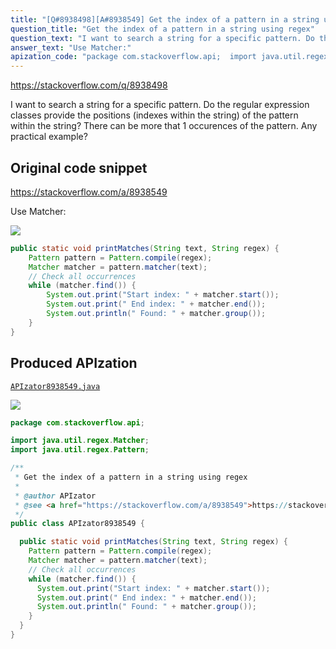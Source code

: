 ```yaml
---
title: "[Q#8938498][A#8938549] Get the index of a pattern in a string using regex"
question_title: "Get the index of a pattern in a string using regex"
question_text: "I want to search a string for a specific pattern. Do the regular expression classes provide the positions (indexes within the string) of the pattern within the string? There can be more that 1 occurences of the pattern. Any practical example?"
answer_text: "Use Matcher:"
apization_code: "package com.stackoverflow.api;  import java.util.regex.Matcher; import java.util.regex.Pattern;  /**  * Get the index of a pattern in a string using regex  *  * @author APIzator  * @see <a href=\"https://stackoverflow.com/a/8938549\">https://stackoverflow.com/a/8938549</a>  */ public class APIzator8938549 {    public static void printMatches(String text, String regex) {     Pattern pattern = Pattern.compile(regex);     Matcher matcher = pattern.matcher(text);     // Check all occurrences     while (matcher.find()) {       System.out.print(\"Start index: \" + matcher.start());       System.out.print(\" End index: \" + matcher.end());       System.out.println(\" Found: \" + matcher.group());     }   } }"
---
```


https://stackoverflow.com/q/8938498

I want to search a string for a specific pattern.
Do the regular expression classes provide the positions (indexes within the string) of the pattern within the string?
There can be more that 1 occurences of the pattern.
Any practical example?



## Original code snippet

https://stackoverflow.com/a/8938549

Use Matcher:

<div class="code-logo"><img src="/stackoverflow.png" /></div>

```java
public static void printMatches(String text, String regex) {
    Pattern pattern = Pattern.compile(regex);
    Matcher matcher = pattern.matcher(text);
    // Check all occurrences
    while (matcher.find()) {
        System.out.print("Start index: " + matcher.start());
        System.out.print(" End index: " + matcher.end());
        System.out.println(" Found: " + matcher.group());
    }
}
```

## Produced APIzation

[`APIzator8938549.java`](https://github.com/pasqualesalza/apization/raw/main/data/search/APIzator8938549.java)

<div class="code-logo"><img src="/apizator.png" /></div>

```java
package com.stackoverflow.api;

import java.util.regex.Matcher;
import java.util.regex.Pattern;

/**
 * Get the index of a pattern in a string using regex
 *
 * @author APIzator
 * @see <a href="https://stackoverflow.com/a/8938549">https://stackoverflow.com/a/8938549</a>
 */
public class APIzator8938549 {

  public static void printMatches(String text, String regex) {
    Pattern pattern = Pattern.compile(regex);
    Matcher matcher = pattern.matcher(text);
    // Check all occurrences
    while (matcher.find()) {
      System.out.print("Start index: " + matcher.start());
      System.out.print(" End index: " + matcher.end());
      System.out.println(" Found: " + matcher.group());
    }
  }
}

```